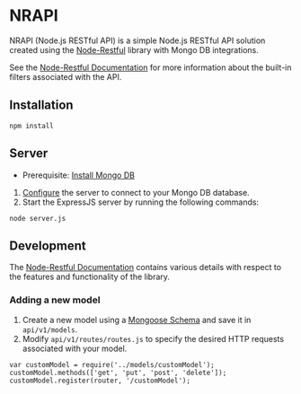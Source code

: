 # NRAPI

NRAPI (Node.js RESTful API) is a simple Node.js RESTful API solution created using the [Node-Restful](https://github.com/baugarten/node-restful) library with Mongo DB integrations.


See the [Node-Restful Documentation](https://github.com/baugarten/node-restful/blob/master/README.md#built-in-filters) for more information about the built-in filters associated with the API.

## Installation 

```
npm install
```

## Server

* Prerequisite: [Install Mongo DB](https://docs.mongodb.org/manual/installation/)  

1. [Configure](https://github.com/maxcarter/NRAPI/blob/master/config.js) the server to connect to your Mongo DB database.
2. Start the ExpressJS server by running the following commands:
```
node server.js
```

## Development 

The [Node-Restful Documentation](https://github.com/baugarten/node-restful/blob/master/README.md) contains various details with respect to the features and functionality of the library.

### Adding a new model

1. Create a new model using a [Mongoose Schema](http://mongoosejs.com/docs/guide.html) and save it in `api/v1/models`.
2. Modify `api/v1/routes/routes.js` to specify the desired HTTP requests associated with your model.
```
var customModel = require('../models/customModel');
customModel.methods(['get', 'put', 'post', 'delete']);
customModel.register(router, '/customModel');
```